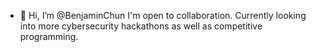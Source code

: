 - 👋 Hi, I’m @BenjaminChun
I'm open to collaboration. Currently looking into more cybersecurity hackathons as well as competitive programming.

<!---
BenjaminChun/BenjaminChun is a ✨ special ✨ repository because its `README.md` (this file) appears on your GitHub profile.
You can click the Preview link to take a look at your changes.
--->
